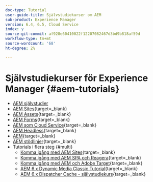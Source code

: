 ```yaml
---
doc-type: Tutorial
user-guide-title: Självstudiekurser om AEM
sub-product: Experience Manager
version: 6.4, 6.5, Cloud Service
index: y
source-git-commit: af928e60410022f12207082467d3bd9b818af59d
workflow-type: tm+mt
source-wordcount: '68'
ht-degree: 2%

---
```



# Självstudiekurser för Experience Manager {#aem-tutorials}

+ [AEM självstudier](overview.md)
+ [AEM Sites](https://experienceleague.adobe.com/docs/experience-manager-learn/sites/overview.html){target=_blank}
+ [AEM Assets](https://experienceleague.adobe.com/docs/experience-manager-learn/assets/overview.html){target=_blank}
+ [AEM Forms](https://experienceleague.adobe.com/docs/experience-manager-learn/forms/overview.html){target=_blank}
+ [AEM som Cloud Service](https://experienceleague.adobe.com/docs/experience-manager-learn/cloud-service/overview.html){target=_blank}
+ [AEM Headless](https://experienceleague.adobe.com/docs/experience-manager-learn/getting-started-with-aem-headless/overview.html){target=_blank}
+ [AEM](https://experienceleague.adobe.com/docs/experience-manager-learn/cloud-service/overview.html){target=_blank}
+ [AEM stödlinjer](https://experienceleague.adobe.com/docs/experience-manager-guides-learn/tutorials/overview.html){target=_blank}
+ Tutorials i flera steg {#multi}
   + [Komma igång med AEM Sites](https://experienceleague.adobe.com/docs/experience-manager-learn/getting-started-wknd-tutorial-develop/overview.html){target=_blank}
   + [Komma igång med AEM SPA och Reagera](https://experienceleague.adobe.com/docs/experience-manager-learn/spa-react-tutorial/overview.html){target=_blank}
   + [Komma igång med AEM och Adobe Target](https://experienceleague.adobe.com/docs/experience-manager-learn/aem-target-tutorial/overview.html){target=_blank}
   + [AEM 6.x Dynamic Media Classic Tutorial](https://experienceleague.adobe.com/docs/experience-manager-learn/dynamic-media-classic-tutorial/overview.html){target=_blank}
   + [AEM 6.x Dispatcher Cache - självstudiekurs](https://experienceleague.adobe.com/docs/experience-manager-learn/dispatcher-tutorial/overview.html){target=_blank}
